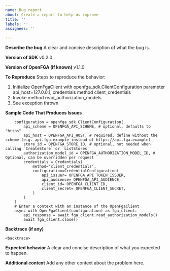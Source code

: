 ```yaml
---
name: Bug report
about: Create a report to help us improve
title: ''
labels: ''
assignees: ''

---
```


**Describe the bug**
A clear and concise description of what the bug is.

**Version of SDK**
v0.2.0

**Version of OpenFGA (if known)**
v1.1.0

**To Reproduce**
Steps to reproduce the behavior:
1. Initialize OpenFgaClient with openfga_sdk.ClientConfiguration parameter api_host=127.0.0.1, credentials method client_credentials
2. Invoke method read_authorization_models
3. See exception thrown

**Sample Code That Produces Issues**

```
    configuration = openfga_sdk.ClientConfiguration(
        api_scheme = OPENFGA_API_SCHEME, # optional, defaults to "https"
        api_host = OPENFGA_API_HOST, # required, define without the scheme (e.g. api.fga.example instead of https://api.fga.example)
        store_id = OPENFGA_STORE_ID, # optional, not needed when calling `CreateStore` or `ListStores`
        authorization_model_id = OPENFGA_AUTHORIZATION_MODEL_ID, # Optional, can be overridden per request
        credentials = Credentials(
            method='client_credentials',
            configuration=CredentialConfiguration(
                api_issuer= OPENFGA_API_TOKEN_ISSUER,
                api_audience= OPENFGA_API_AUDIENCE,
                client_id= OPENFGA_CLIENT_ID,
                client_secret= OPENFGA_CLIENT_SECRET,
            )
        )
    )
    # Enter a context with an instance of the OpenFgaClient
    async with OpenFgaClient(configuration) as fga_client:
        api_response = await fga_client.read_authorization_models()
        await fga_client.close()
```
**Backtrace (if any)**

```
<backtrace>
```

**Expected behavior**
A clear and concise description of what you expected to happen.

**Additional context**
Add any other context about the problem here.
